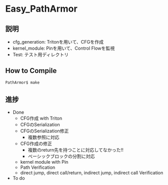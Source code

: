# Easy_PathArmor

## 説明

* cfg_generation: Tritonを用いて、CFGを作成
* kernel_module: Pinを用いて、Control Flowを監視
* Test: テスト用ディレクトリ

## How to Compile
```bash
PathArmor$ make
```
## 進捗

* Done
  * CFG作成 with Triton
  * CFGのSerialization
  * CFGのSerialization修正
    * 複数参照に対応
  * CFG作成の修正
    * 複数のreturn先を持つことに対応してなかった!!
    * ベーシックブロックの分割に対応
  * kernel module with Pin
  * Path Verification
  * direct jump, direct call/return, indirect jump, indirect call Verification
* To do
